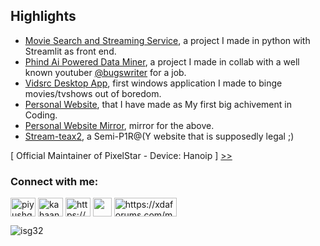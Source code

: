 ## Highlights
* [Movie Search and Streaming Service](https://github.com/isg32/vidsrc-streamlit/), a project I made in python with Streamlit as front end.
* [Phind Ai Powered Data Miner](https://github.com/isg32/paid-detector), a project I made in collab with a well known youtuber [@bugswriter](https://github.com/bugswriter) for a job.
* [Vidsrc Desktop App](https://github.com/isg32/videosauce), first windows application I made to binge movies/tvshows out of boredom.
* [Personal Website](https://isg32.github.io), that I have made as My first big achivement in Coding.
* [Personal Website Mirror](https://isg32.codeberg.page/), mirror for the above.
* [Stream-teax2](https://isg32.github.io/projects/streamteax2/), a Semi-P1R@(Y website that is supposedly legal ;)

[ Official Maintainer of PixelStar - Device: Hanoip ] [>>](https://t.me/pixelstarchannel/217)

<h3 align="left">Connect with me:</h3>
<p align="left">
<a href="https://www.linkedin.com/in/sapangajjar101105/" target="blank"><img align="center" src="https://raw.githubusercontent.com/rahuldkjain/github-profile-readme-generator/master/src/images/icons/Social/linked-in-alt.svg" alt="piyushgarg195" height="30" width="40" /></a>
<a href="https://instagram.com/kahaan.ho.sapan" target="blank"><img align="center" src="https://raw.githubusercontent.com/rahuldkjain/github-profile-readme-generator/master/src/images/icons/Social/instagram.svg" alt="kahaan.ho.sapan" height="30" width="40" /></a>
<a href="https://www.youtube.com/@isg32" target="blank"><img align="center" src="https://raw.githubusercontent.com/rahuldkjain/github-profile-readme-generator/master/src/images/icons/Social/youtube.svg" alt="https://www.youtube.com/@isg32" height="30" width="40" /></a>
<a href="https://codeberg.org/isg32" target="blank"><img align="center" src="https://design.codeberg.org/logo-kit/icon_inverted.svg" alt="" height='30' width='30'></a>
<a href="https://xdaforums.com/m/gajjar01.11027239/" target="blank"><img align="center" src="https://xdaforums.com/data/assets/logo/xda-white-text.png" alt="https://xdaforums.com/m/gajjar01.11027239/" height="30" width="100" /></a>
</p>

<p align="left"> <img src="https://komarev.com/ghpvc/?username=isg32&label=Profile%20views&color=0e75b6&style=flat" alt="isg32" /> </p>
